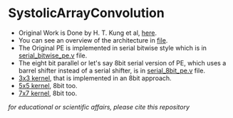 # SystolicArrayConvolution

* Original Work is Done by H. T. Kung et al, [here](https://apps.dtic.mil/sti/citations/ADA104872).
* You can see an overview of the architecture in [file](3x3%20kernel%20for%20convolution.pdf').
* The Original PE is implemented in serial bitwise style which is in [serial_bitwise_pe.v](serial_bitwise_pe.v) file.
* The eight bit parallel or let's say 8bit serial version of PE, which uses a barrel shifter instead of a serial shifter, is in [serial_8bit_pe.v](serial_8bit_pe.v) file.
* [3x3 kernel](3x3_kernel.v), that is implemented in an 8bit approach.
* [5x5 kernel](5X5_kernel.v), 8bit too.
* [7x7 kernel](7x7_kernel.v), 8bit too.




*for educational or scientific affairs, please cite this repository*

